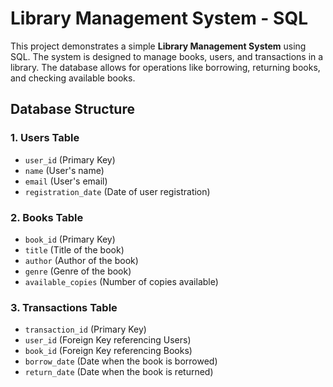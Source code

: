 # Library Management System - SQL

This project demonstrates a simple **Library Management System** using SQL. The system is designed to manage books, users, and transactions in a library. The database allows for operations like borrowing, returning books, and checking available books.

## Database Structure

### 1. **Users Table**
- `user_id` (Primary Key)
- `name` (User's name)
- `email` (User's email)
- `registration_date` (Date of user registration)

### 2. **Books Table**
- `book_id` (Primary Key)
- `title` (Title of the book)
- `author` (Author of the book)
- `genre` (Genre of the book)
- `available_copies` (Number of copies available)

### 3. **Transactions Table**
- `transaction_id` (Primary Key)
- `user_id` (Foreign Key referencing Users)
- `book_id` (Foreign Key referencing Books)
- `borrow_date` (Date when the book is borrowed)
- `return_date` (Date when the book is returned)

